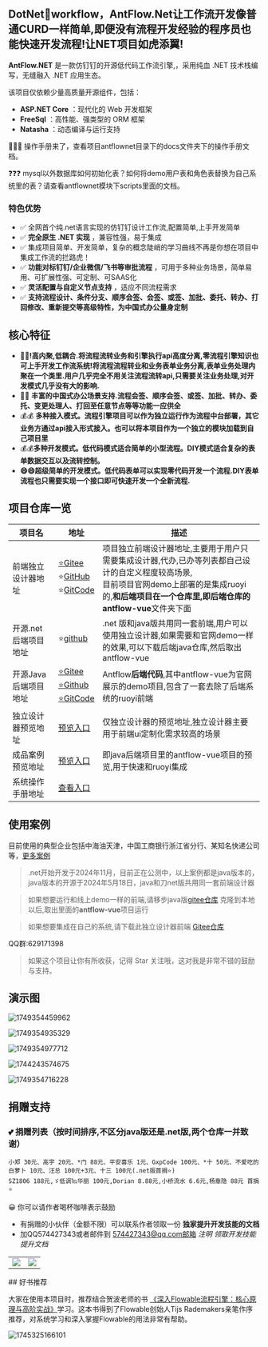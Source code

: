 ## **DotNet💖workflow，AntFlow.Net让工作流开发像普通CURD一样简单,即便没有流程开发经验的程序员也能快速开发流程!让NET项目如虎添翼!**

**AntFlow.NET** 是一款仿钉钉的开源低代码工作流引擎,，采用纯血 .NET 技术栈编写，无缝融入 .NET 应用生态。

该项目仅依赖少量高质量开源组件，包括：

* **ASP.NET Core** ：现代化的 Web 开发框架
* **FreeSql** ：高性能、强类型的 ORM 框架
* **Natasha** ：动态编译与运行支持

📢📢📢 操作手册来了，查看项目antflownet目录下的docs文件夹下的操作手册文档。

❓❓❓ mysql以外数据库如何初始化表？如何将demo用户表和角色表替换为自己系统里的表？请查看antflownet模块下scripts里面的文档。

### 特色优势

* ✅ 全网首个纯.net语言实现的仿钉钉设计工作流,配置简单,上手开发简单
* ✅  **完全原生 .NET 实现** ，兼容性强，易于集成
* ✅ 集成项目简单、开发简单，复杂的概念陡峭的学习曲线不再是你想在项目中集成工作流的拦路虎！
* ✅  **功能对标钉钉/企业微信/飞书等审批流程** ，可用于多种业务场景，简单易用、可扩展性强、可定制、可SAAS化
* ✅  **灵活配置与自定义节点支持** ，适应不同流程需求
* ✅ **支持流程设计、条件分支、顺序会签、会签、或签、加批、委托、转办、打回修改、重新提交等高级特性，为中国式办公量身定制**

## 核心特征

+ **🥇🥇!高内聚,低耦合.将流程流转业务和引擎执行api高度分离,零流程引擎知识也可上手开发工作流系统!将流程流程转业和业务表单业务分离,表单业务处理内聚在一个类里.用户几乎完全不用关注流程流转api,只需要关注业务处理,对开发模式几乎没有大的影响.**
+ 🚩🚩 **丰富的中国式办公场景支持.流程会签、顺序会签、或签、加批、转办、委托、变更处理人、打回至任意节点等等功能一应供全**
+ 💰💰 **多种接入模式。流程引擎项目可以作为独立运行作为流程中台部署，其它业务方通过api接入形式接入。也可以将本项目作为一个独立的模块加载到自己项目里**
+ 💰💰**多种开发模式。低代码模式适合简单的小型流程。DIY模式适合复杂的表单数据交互以及流转控制。**
+ **😄😄超级简单的开发模式。低代码表单可以实现零代码开发一个流程.DIY表单流程也只需要实现一个接口即可快速开发一个全新流程.**

## 项目仓库一览

| 项目名               | 地址                                                                                                                                                                       | 描述                                                                                                                                                                                                                       |
| -------------------- | -------------------------------------------------------------------------------------------------------------------------------------------------------------------------- | -------------------------------------------------------------------------------------------------------------------------------------------------------------------------------------------------------------------------- |
| 前端独立设计器地址   | [⭐Gitee](https://gitee.com/ldhnet/AntFlow-Designer)<br />⭐[GitHub](https://github.com/ldhnet/AntFlow-Designer)<br />⭐[GitCode](https://gitcode.com/ldhnet/FlowDesigner/overview) | 项目独立前端设计器地址,主要用于用户只需要集成设计器,代办,已办等列表都自己设计的自定义程度较高场景,<br />目前项目官网demo上部署的是集成ruoyi的,**和后端项目在一个仓库里,**即后端仓库的**antflow-vue**文件夹下面 |
| 开源.net后端项目地址 | ⭐[github](https://github.com/mrtylerzhou/AntFlow.net)                                                                                                                        | .net 版和java版共用同一套前端,用户可以使用独立设计器,如果需要和官网demo一样的效果,可以下载后端java仓库,然后取出antflow-vue                                                                                                |
| 开源Java后端项目地址 | [⭐Gitee](https://gitee.com/tylerzhou/Antflow)<br />[⭐Github](https://github.com/mrtylerzhou/AntFlow)<br />[⭐GitCode](https://gitcode.com/zypqqgc/AntFlow/overview)               | Antflow**后端代码**,其中antflow-vue为官网展示的demo项目,包含了一套去除了后端系统的ruoyi前端                                                                                                                          |
| 独立设计器预览地址   | [预览入口](http://14.103.207.27/ant-flow/dist/#/)                                                                                                                             | 仅独立设计器的预览地址,独立设计器主要用于前端ui定制化需求较高的场景                                                                                                                                                        |
| 成品案例预览地址     | [预览入口](http://14.103.207.27/admin/)                                                                                                                                       | 即java后端项目里的antflow-vue项目的预览,用于快速和ruoyi集成                                                                                                                                                                |
| 系统操作手册地址     | [查看入口](https://gitee.com/tylerzhou/Antflow/wikis/)                                                                                                                        |                                                                                                                                                                                                                            |

## 使用案例

目前使用的典型企业包括中海油天津，中国工商银行浙江省分行、某知名快递公司等，[更多案例](https://gitee.com/tylerzhou/Antflow/issues/IC07CJ)

> .net开始开发于2024年11月，目前正在公测中，以上案例都是java版本的，java版本的开源于2024年5月18日，java和刀net版共用同一套前端设计器

> 如果想要运行和线上demo一样的前端,请移步java版[gitee仓库](https://gitee.com/tylerzhou/Antflow) 克隆到本地以后,取出里面的**antflow-vue**项目运行

> 如果想要集成在自己的系统,请下载此独立设计器前端 [Gitee仓库](https://gitee.com/ldhnet/AntFlow-Designer)

QQ群:629171398

> 如果这个项目让你有所收获，记得 Star 关注哦，这对我是非常不错的鼓励与支持。

## 演示图

![1749354459962](image/readme/1749354459962.png)

![1749354935329](image/readme/1749354935329.png)

![1749354977712](image/readme/1749354977712.png)

![1744243574675](image/readme/1744243574675.png)

![1749354716228](/image/readme/1750286434660.png)

## 捐赠支持

### 💕 捐赠列表（按时间排序,不区分java版还是.net版,两个仓库一并致谢）

```
小郑 30元、高宇 20元、*门 88元、平安喜乐 1元、GxpCode 100元、*十 50元、不爱吃的白萝卜 10元、汪总 100元+3元、十三 100元(.net版首捐⭐️)
SZ1806 188元,ゞ低调℡华丽 100元,Dorian 8.88元,小桥流水 6.6元,杨章隐 88元 首捐⭐️
```

😀 你可以请作者喝杯咖啡表示鼓励

- 有捐赠的小伙伴（金额不限）可以联系作者领取一份 **独家提升开发技能的文档**
- 加QQ574427343或者邮件到 574427343@qq.com邮箱 *注明 领取开发技能提升文档*

<table>
    <tr>
        <td><img src="image/readme/wxpay.jpg"/></td>
        <td><img src="image/readme/alipay.jpg"/></td>
    </tr>  
</table>
## 好书推荐

大家在使用本项目时，推荐结合贺波老师的书
[《深入Flowable流程引擎：核心原理与高阶实战》](https://item.jd.com/14804836.html)学习。这本书得到了Flowable创始人Tijs Rademakers亲笔作序推荐，对系统学习和深入掌握Flowable的用法非常有帮助。

![1745325166101](image/readme/1745325166101.png)
